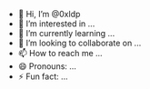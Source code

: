 - 👋 Hi, I’m @0xldp
- 👀 I’m interested in ...
- 🌱 I’m currently learning ...
- 💞️ I’m looking to collaborate on ...
- 📫 How to reach me ...
- 😄 Pronouns: ...
- ⚡ Fun fact: ...

<!---
0xldp/0xldp is a ✨ special ✨ repository because its `README.md` (this file) appears on your GitHub profile.
You can click the Preview link to take a look at your changes.
--->
